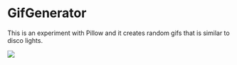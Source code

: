 # GifGenerator
This is an experiment with Pillow and it creates random gifs that is similar to disco lights.

![](https://github.com/OnderKaratas/GifGenerator/blob/main/disco_light%20(1).gif)
